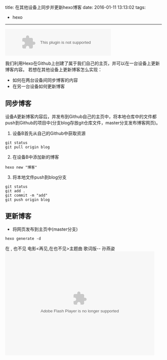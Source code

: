 title: 在其他设备上同步并更新hexo博客
date: 2016-01-11 13:13:02
tags: 
- hexo
---
<!--生成网易云音乐flash插件-->
<embed src="http://music.163.com/style/swf/widget.swf?sid=21973899&type=2&auto=0&width=320&height=66" width="340" height="86"  allowNetworking="all"></embed>

我们利用Hexo在Github上创建了属于我们自己的主页，并可以在一台设备上更新博客内容。
若想在其他设备上更新博客怎么实现：
* 如何在两台设备间同步博客的内容
* 在另一台设备如何更新博客

<!--more-->
## 同步博客
设备A更新博客内容后，并发布到Github自己的主页中，将本地仓库中的文件都push到Github的项目中(分支blog存放git仓库文件，master分支发布博客网页)。

1. 设备B首先从自己的Github中获取资源
```
git status
git pull origin blog
```
2. 在设备B中添加新的博客
```
hexo new "博客"
```
3. 将本地文件push到blog分支
```
git status
git add .
git commit -m "add"
git push origin blog
```
## 更新博客
* 将网页发布到主页中(master分支)
```
hexo generate -d
```

<!--插入MV-->
在 , 也不见 电影<再见,在也不见>主题曲 歌词版-- 孙燕姿
<embed src="http://player.yinyuetai.com/video/player/2540886/v_0.swf" quality="high" width="480" height="334" align="middle"  allowScriptAccess="sameDomain" allowfullscreen="true" type="application/x-shockwave-flash"></embed>